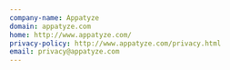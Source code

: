 ```yaml
---
company-name: Appatyze
domain: appatyze.com
home: http://www.appatyze.com/
privacy-policy: http://www.appatyze.com/privacy.html
email: privacy@appatyze.com
---
```




